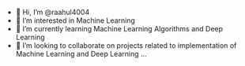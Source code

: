 - 👋 Hi, I’m @raahul4004
- 👀 I’m interested in Machine Learning
- 🌱 I’m currently learning Machine Learning Algorithms and Deep Learning
- 💞️ I’m looking to collaborate on projects related to implementation of Machine Learning and Deep Learning
...

<!---
raahul4004/raahul4004 is a ✨ special ✨ repository because its `README.md` (this file) appears on your GitHub profile.
You can click the Preview link to take a look at your changes.
--->
